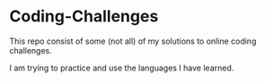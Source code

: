 # Coding-Challenges

This repo consist of some (not all) of my solutions to online coding challenges.

I am trying to practice and use the languages I have learned.
